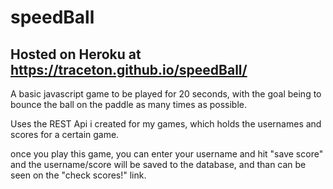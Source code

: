 # speedBall
## Hosted on Heroku at https://traceton.github.io/speedBall/

A basic javascript game to be played for 20 seconds, with the goal being to bounce the ball on the paddle as many times as possible.

Uses the REST Api i created for my games, which holds the usernames and scores for a certain game. 

once you play this game, you can enter your username and hit "save score" and the username/score will be saved to the database,  and than
can be seen on the "check scores!" link.

